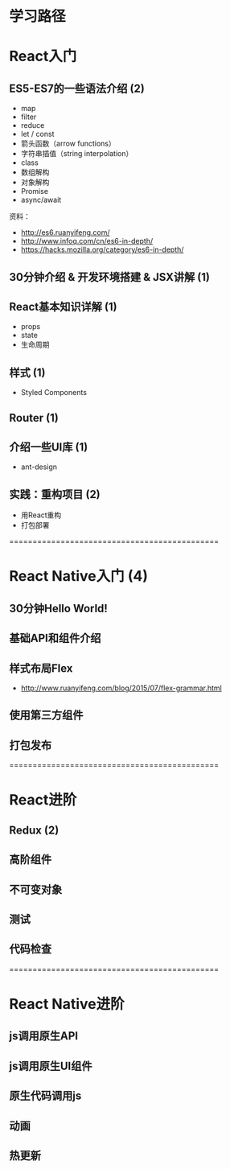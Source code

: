 # 学习路径

# React入门
## ES5-ES7的一些语法介绍 (2)
  * map
  * filter
  * reduce
  * let / const
  * 箭头函数（arrow functions）
  * 字符串插值（string interpolation）
  * class
  * 数组解构
  * 对象解构
  * Promise
  * async/await

  资料：
  * http://es6.ruanyifeng.com/
  * http://www.infoq.com/cn/es6-in-depth/
  * https://hacks.mozilla.org/category/es6-in-depth/

## 30分钟介绍 & 开发环境搭建 & JSX讲解 (1)

## React基本知识详解 (1)
  * props
  * state
  * 生命周期

## 样式 (1)
  * Styled Components

## Router (1)

## 介绍一些UI库 (1)
  * ant-design

## 实践：重构项目 (2)
  * 用React重构
  * 打包部署

=============================================

# React Native入门 (4)
## 30分钟Hello World!
## 基础API和组件介绍
## 样式布局Flex
  * http://www.ruanyifeng.com/blog/2015/07/flex-grammar.html

## 使用第三方组件
## 打包发布

=============================================

# React进阶
## Redux (2)
## 高阶组件
## 不可变对象
## 测试
## 代码检查

=============================================
# React Native进阶
## js调用原生API
## js调用原生UI组件
## 原生代码调用js
## 动画
## 热更新